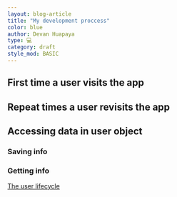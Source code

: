 ```yaml
---
layout: blog-article
title: "My development proccess"
color: blue
author: Devan Huapaya
type: 💻
category: draft
style_mod: BASIC
---
```


## First time a user visits the app

## Repeat times a user revisits the app

## Accessing data in user object

### Saving info

### Getting info


[The user lifecycle](https://firebase.google.com/docs/auth/users)
